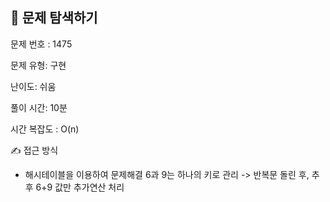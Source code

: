 ## 📌 문제 탐색하기

문제 번호 : 1475

문제 유형: 구현

난이도: 쉬움

풀이 시간: 10분

시간 복잡도 : O(n)

✍ 접근 방식

- 해시테이블을 이용하여 문제해결 6과 9는 하나의 키로 관리 -> 반복문 돌린 후, 추후 6+9 값만 추가연산 처리
